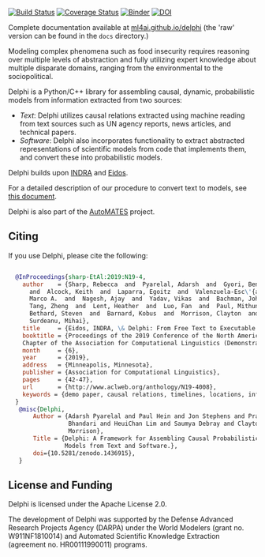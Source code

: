 [![Build Status](https://travis-ci.org/ml4ai/delphi.svg?branch=master)](https://travis-ci.org/ml4ai/delphi)
[![Coverage Status](https://codecov.io/gh/ml4ai/delphi/branch/master/graph/badge.svg)](https://codecov.io/gh/ml4ai/delphi)
[![Binder](https://mybinder.org/badge.svg)](https://mybinder.org/v2/gh/ml4ai/delphi/master)
[![DOI](https://zenodo.org/badge/DOI/10.5281/zenodo.1436914.svg)](https://doi.org/10.5281/zenodo.1436914)

Complete documentation available at
[ml4ai.github.io/delphi](https://ml4ai.github.io/delphi) (the 'raw' version can
be found in the `docs` directory.)

Modeling complex phenomena such as food insecurity requires reasoning
over multiple levels of abstraction and fully utilizing expert
knowledge about multiple disparate domains, ranging from the
environmental to the sociopolitical.

Delphi is a Python/C++ library for assembling causal, dynamic, probabilistic
models from information extracted from two sources:

- *Text*: Delphi utilizes causal relations extracted using machine
  reading from text sources such as UN agency reports, news articles,
  and technical papers.
- *Software*: Delphi also incorporates functionality to extract
  abstracted representations of scientific models from code that
  implements them, and convert these into probabilistic models.

Delphi builds upon [INDRA](https://indra.bio) and [Eidos](https://github.com/clulab/eidos).

For a detailed description of our procedure to convert text to models,
see [this document](http://vision.cs.arizona.edu/adarsh/Arizona_Text_to_Model_Procedure.pdf).

Delphi is also part of the
[AutoMATES](https://ml4ai.github.io/automates/) project.

Citing
------

If you use Delphi, please cite the following:

```bibtex

  @InProceedings{sharp-EtAl:2019:N19-4,
    author    = {Sharp, Rebecca  and  Pyarelal, Adarsh  and  Gyori, Benjamin
      and  Alcock, Keith  and  Laparra, Egoitz  and  Valenzuela-Esc\'{a}rcega,
      Marco A.  and  Nagesh, Ajay  and  Yadav, Vikas  and  Bachman, John  and
      Tang, Zheng  and  Lent, Heather  and  Luo, Fan  and  Paul, Mithun  and
      Bethard, Steven  and  Barnard, Kobus  and  Morrison, Clayton  and
      Surdeanu, Mihai},
    title     = {Eidos, INDRA, \& Delphi: From Free Text to Executable Causal Models},
    booktitle = {Proceedings of the 2019 Conference of the North American
    Chapter of the Association for Computational Linguistics (Demonstrations)},
    month     = {6},
    year      = {2019},
    address   = {Minneapolis, Minnesota},
    publisher = {Association for Computational Linguistics},
    pages     = {42-47},
    url       = {http://www.aclweb.org/anthology/N19-4008},
    keywords = {demo paper, causal relations, timelines, locations, information extraction},
  }
   @misc{Delphi,
       Author = {Adarsh Pyarelal and Paul Hein and Jon Stephens and Pratik
                 Bhandari and HeuiChan Lim and Saumya Debray and Clayton
                 Morrison},
       Title = {Delphi: A Framework for Assembling Causal Probabilistic 
                Models from Text and Software.},
       doi={10.5281/zenodo.1436915},
   }
```


License and Funding
-------------------

Delphi is licensed under the Apache License 2.0.

The development of Delphi was supported by the Defense Advanced Research
Projects Agency (DARPA) under the World Modelers (grant no. W911NF1810014) and
Automated Scientific Knowledge Extraction (agreement no. HR00111990011)
programs.
